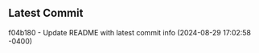 
## Latest Commit
f04b180 - Update README with latest commit info (2024-08-29 17:02:58 -0400) <Yunxi-Zhou>
